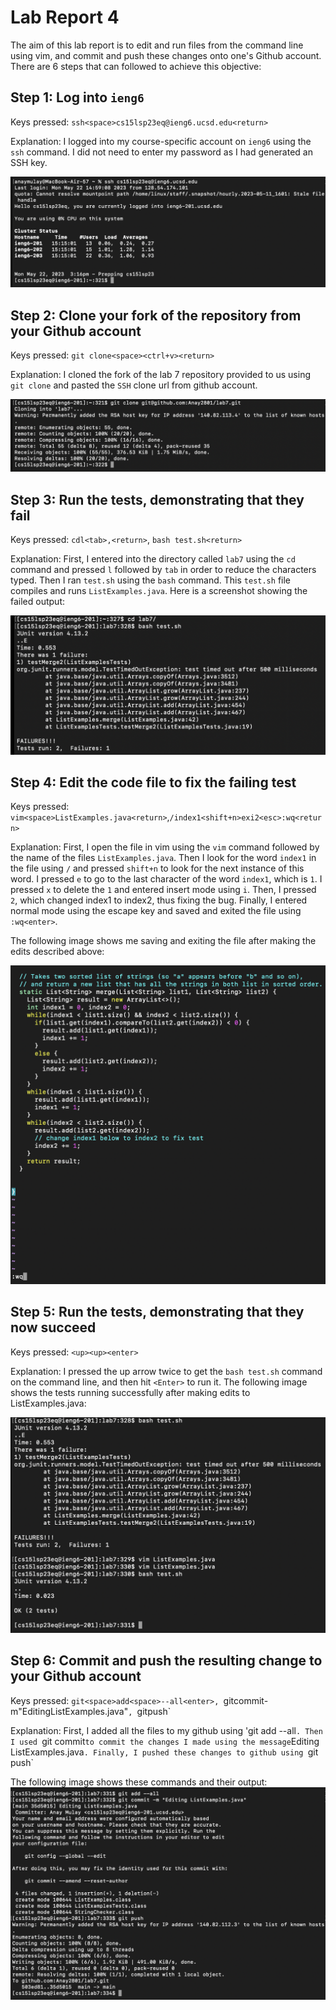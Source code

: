 # Lab Report 4
The aim of this lab report is to edit and run files from the command line using vim, and commit and push these changes onto one's Github account. There are 6 steps that can followed to achieve this objective:

## Step 1: Log into `ieng6`
Keys pressed: `ssh<space>cs15lsp23eq@ieng6.ucsd.edu<return>`

Explanation: I logged into my course-specific account on `ieng6` using the `ssh` command. I did not need to enter my password as I had generated an SSH key.

![Image](Step1.png)



## Step 2: Clone your fork of the repository from your Github account
Keys pressed: `git clone<space><ctrl+v><return>`

Explanation: I cloned the fork of the lab 7 repository provided to us using `git clone` and pasted the `SSH` clone url from github account.

![Image](Step2.png)



## Step 3: Run the tests, demonstrating that they fail
Keys pressed: `cdl<tab>,<return>`, `bash test.sh<return>`

Explanation: First, I entered into the directory called `lab7` using the `cd` command and pressed `l` followed by `tab` in order to reduce the characters typed. Then I ran `test.sh` using the `bash` command. This `test.sh` file compiles and runs `ListExamples.java`. Here is a screenshot showing the failed output:

![Image](Step3.png)


## Step 4: Edit the code file to fix the failing test
Keys pressed: `vim<space>ListExamples.java<return>`,`/index1<shift+n>exi2<esc>:wq<return>`

Explanation: First, I open the file in vim using the `vim` command followed by the name of the files `ListExamples.java`. Then I look for the word `index1` in the file using `/` and pressed `shift+n` to look for the next instance of this word. I pressed `e` to go to the last character of the word `index1`, which is `1`. I pressed `x` to delete the `1` and entered insert mode using `i`. Then, I pressed `2`, which changed index1 to index2, thus fixing the bug. Finally, I entered normal mode using the escape key and saved and exited the file using `:wq<enter>`.

The following image shows me saving and exiting the file after making the edits described above:

![Image](Step4.png)



## Step 5: Run the tests, demonstrating that they now succeed
Keys pressed: `<up><up><enter>`

Explanation: I pressed the up arrow twice to get the `bash test.sh` command on the command line, and then hit `<Enter>` to run it.
The following image shows the tests running successfully after making edits to ListExamples.java:

![Image](Step5.png)



## Step 6: Commit and push the resulting change to your Github account
Keys pressed: `git<space>add<space>--all<enter>, `git<space>commit<space>-m<space>"Editing<space>ListExamples.java"`, `git<space>push`

Explanation: First, I added all the files to my github using 'git add --all`. Then I used `git commit` to commit the changes I made using the message `Editing ListExamples.java`. Finally, I pushed these changes to github using `git push`

The following image shows these commands and their output:
![Image](Step6.png)
  
